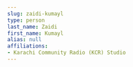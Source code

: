 ```yaml
---
slug: zaidi-kumayl
type: person
last_name: Zaidi
first_name: Kumayl
alias: null
affiliations:
- Karachi Community Radio (KCR) Studio
---
```


